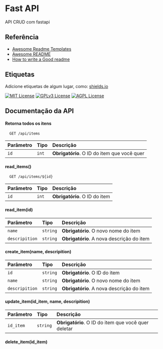 
# Fast API

API CRUD com fastapi


## Referência

 - [Awesome Readme Templates](https://awesomeopensource.com/project/elangosundar/awesome-README-templates)
 - [Awesome README](https://github.com/matiassingers/awesome-readme)
 - [How to write a Good readme](https://bulldogjob.com/news/449-how-to-write-a-good-readme-for-your-github-project)


## Etiquetas

Adicione etiquetas de algum lugar, como: [shields.io](https://shields.io/)

[![MIT License](https://img.shields.io/badge/License-MIT-green.svg)](https://choosealicense.com/licenses/mit/)
[![GPLv3 License](https://img.shields.io/badge/License-GPL%20v3-yellow.svg)](https://opensource.org/licenses/)
[![AGPL License](https://img.shields.io/badge/license-AGPL-blue.svg)](http://www.gnu.org/licenses/agpl-3.0)


## Documentação da API

#### Retorna todos os itens

```http
  GET /api/items
```

| Parâmetro   | Tipo       | Descrição                                   |
| :---------- | :--------- | :------------------------------------------ |
| `id`      | `int` | **Obrigatório**. O ID do item que você quer |

#### read_items()
```http
  GET /api/items/${id}
```

| Parâmetro   | Tipo       | Descrição                                   |
| :---------- | :--------- | :------------------------------------------ |
| `id`      | `int` | **Obrigatório**. O ID do item |

#### read_item(id)

| Parâmetro   | Tipo       | Descrição                                   |
| :---------- | :--------- | :------------------------------------------ |
| `name` | `string` | **Obrigatório**. O novo nome do item |
| `descripition` | `string` | **Obrigatório**. A nova descrição do item |

#### create_item(name, descripition)

| Parâmetro   | Tipo       | Descrição                                   |
| :---------- | :--------- | :------------------------------------------ |
| `id`      | `string` | **Obrigatório**. O ID do item |
| `name`      | `string` | **Obrigatório**. O novo nome do item |
| `descripition`| `string` | **Obrigatório**. A nova descrição do item |

#### update_item(id_item, name, descripition)

| Parâmetro   | Tipo       | Descrição                                   |
| :---------- | :--------- | :------------------------------------------ |
|`id_item`| `string`|**Obrigatório**. O ID do item que você quer deletar |

#### delete_item(id_item)

